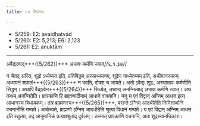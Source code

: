 ```yaml
---
title: ८५ टिप्पण्यः

---
```

- 5/259: E2: avaidhatvād
- 5/260: E2: 5,213; E6: 2,123
- 5/261: E2: anuktām

____________________________________________


अवैद्यत्वाद्+++({5/262})+++ अभावः कर्मणि स्यात्//६.१.३७//

न चैतद् अस्ति, शूद्रो ऽध्येष्यत इति, प्रतिषिद्धम् अस्याध्ययनम्, शूद्रेण नाध्येतव्यम् इति, अधीयानस्याप्य् अध्ययनं सफलं+++({5/263})+++ न भवति, दोषश् च जायते। अतो ऽवैद्यः शूद्रः, अस्याभावः कर्मणीति सिद्धम्।
अथापि वैद्यत्वेन+++({5/264})+++ सिध्येत्, तथाप्य् अनग्नित्वाद् अभावः कर्मणि स्यात्। अथ कथम् अनग्नितेति। प्रापकाणि हि ब्राह्मणादीनाम् आधाने वाक्यानि। ननु य एवं विद्वान् अग्निम् आधत्त इत्य् आधानस्य विधायकम्। तत्र ब्राह्मणस्य+++({5/265})+++, वसन्ते ऽग्निम् आदधीतेति निमित्तार्थानि वचनानीति गम्यते। अत्रोच्यते, ब्राह्मणो ऽग्निम् आदधीतेति श्रुत्या विधानं गम्यते। य एवं विद्वान् अग्निम् आधत्त इति स्तुत्या, तद् आनुमानिकं प्रत्यक्षश्रुताद् दुर्बलम्। तस्मात् प्रापकाणि वचनानि, अतः शूद्रस्यानधिकारः।